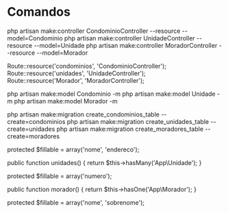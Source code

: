 # Comandos

php artisan make:controller CondominioController --resource --model=Condominio
php artisan make:controller UnidadeController --resource --model=Unidade
php artisan make:controller MoradorController --resource --model=Morador

Route::resource('condominios', 'CondominioController');
Route::resource('unidades', 'UnidadeController');
Route::resource('Morador', 'MoradorController');

php artisan make:model Condominio -m
php artisan make:model Unidade -m
php artisan make:model Morador -m

php artisan make:migration create_condominios_table --create=condominios
php artisan make:migration create_unidades_table --create=unidades
php artisan make:migration create_moradores_table --create=moradores

protected $fillable = array('nome', 'endereco');

public function unidades()
{
    return $this->hasMany('App\Unidade');
}

protected $fillable = array('numero');

public function morador()
{
    return $this->hasOne('App\Morador');
}

protected $fillable = array('nome', 'sobrenome');
